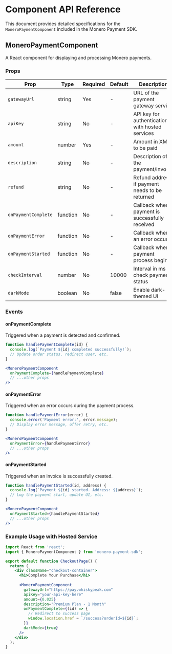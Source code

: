 # Component API Reference

This document provides detailed specifications for the `MoneroPaymentComponent` included in the Monero Payment SDK.

## MoneroPaymentComponent

A React component for displaying and processing Monero payments.

### Props

| Prop | Type | Required | Default | Description |
|------|------|----------|---------|-------------|
| `gatewayUrl` | string | Yes | - | URL of the payment gateway service |
| `apiKey` | string | No | - | API key for authentication with hosted services |
| `amount` | number | Yes | - | Amount in XMR to be paid |
| `description` | string | No | - | Description of the payment/invoice |
| `refund` | string | No | - | Refund address if payment needs to be returned |
| `onPaymentComplete` | function | No | - | Callback when payment is successfully received |
| `onPaymentError` | function | No | - | Callback when an error occurs |
| `onPaymentStarted` | function | No | - | Callback when payment process begins |
| `checkInterval` | number | No | 10000 | Interval in ms to check payment status |
| `darkMode` | boolean | No | false | Enable dark-themed UI |

### Events

#### onPaymentComplete
Triggered when a payment is detected and confirmed.

```jsx
function handlePaymentComplete(id) {
  console.log(`Payment ${id} completed successfully!`);
  // Update order status, redirect user, etc.
}

<MoneroPaymentComponent
  onPaymentComplete={handlePaymentComplete}
  // ...other props
/>
```

#### onPaymentError
Triggered when an error occurs during the payment process.

```jsx
function handlePaymentError(error) {
  console.error('Payment error:', error.message);
  // Display error message, offer retry, etc.
}

<MoneroPaymentComponent
  onPaymentError={handlePaymentError}
  // ...other props
/>
```

#### onPaymentStarted
Triggered when an invoice is successfully created.

```jsx
function handlePaymentStarted(id, address) {
  console.log(`Payment ${id} started. Address: ${address}`);
  // Log the payment start, update UI, etc.
}

<MoneroPaymentComponent
  onPaymentStarted={handlePaymentStarted}
  // ...other props
/>
```

### Example Usage with Hosted Service

```jsx
import React from 'react';
import { MoneroPaymentComponent } from 'monero-payment-sdk';

export default function CheckoutPage() {
  return (
    <div className="checkout-container">
      <h1>Complete Your Purchase</h1>
      
      <MoneroPaymentComponent
        gatewayUrl="https://pay.whiskypeak.com" 
        apiKey="your-api-key-here"
        amount={0.025}
        description="Premium Plan - 1 Month"
        onPaymentComplete={(id) => {
          // Redirect to success page
          window.location.href = `/success?orderId=${id}`;
        }}
        darkMode={true}
      />
    </div>
  );
}
``` 